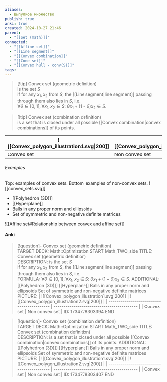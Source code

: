 ```yaml
---
aliases:
  - Выпулкое множество
publish: true
anki: true
created: 2024-10-27 21:46
parent:
  - "[[Set (math)]]"
connected:
  - "[[Affine set]]"
  - "[[Line segment]]"
  - "[[Convex combination]]"
  - "[[Cone set]]"
  - "[[Convex hull - conv(S)]]"
tags: 
---
```


> [!tip] Convex set (geometric definition)  
is the set $S$  
if for any $x_1, x_2$ from $S$, the [[Line segment|line segment]] passing through them also lies in $S$, i.e.  
$\forall \theta \in [0, 1], \forall x_1, x_2 \in S:$
$\theta x_1 + (1-\theta) x_2 \in S$.

> [!tip] Convex set (сombination definition)  
is a set that is closed under all possible [[Convex combination|convex combinations]] of its points.


| ![[Convex_polygon_illustration1.svg\|200]] | ![[Convex_polygon_illustration2.svg\|200]] |
| ------------------------------------------ | ------------------------------------------ |
| Convex set                                 | Non convex set                             |

###### Examples
Top: examples of convex sets. Bottom: examples of non-convex sets.
![[convex_sets.svg]]

- [[Polyhedron (3D)]]
- [[Hyperplane]]
- Balls in any proper norm and ellipsoids
- Set of symmetric and non-negative definite matrices


![[Affine set#Relationship between convex and affine set]]


#### Anki
> [!question]- Convex set (geometric definition)  
TARGET DECK: Math::Optimization
START
Math_TWO_side
TITLE: Convex set (geometric definition)  
DESCRIPTION: is the set $S$  
if for any $x_1, x_2$ from $S$, the [[Line segment|line segment]] passing through them also lies in $S$, i.e.  
FORMULA: $\forall \theta \in [0, 1], \forall x_1, x_2 \in S:$
$\theta x_1 + (1-\theta) x_2 \in S$.
ADDITIONAL:
[[Polyhedron (3D)]]
[[Hyperplane]]
Balls in any proper norm and ellipsoids
Set of symmetric and non-negative definite matrices
PICTURE:
| ![[Convex_polygon_illustration1.svg\|200]] | ![[Convex_polygon_illustration2.svg\|200]] |
| ------------------------------------------ | ------------------------------------------ |
| Convex set                                 | Non convex set                             |
ID: 1734778303394
END

> [!question]- Convex set (сombination definition)  
TARGET DECK: Math::Optimization
START
Math_TWO_side
TITLE: Convex set (сombination definition)  
DESCRIPTION: is a set that is closed under all possible [[Convex combination|convex combinations]] of its points.
ADDITIONAL:
[[Polyhedron (3D)]]
[[Hyperplane]]
Balls in any proper norm and ellipsoids
Set of symmetric and non-negative definite matrices
PICTURE:
| ![[Convex_polygon_illustration1.svg\|200]] | ![[Convex_polygon_illustration2.svg\|200]] |
| ------------------------------------------ | ------------------------------------------ |
| Convex set                                 | Non convex set                             |
ID: 1734778303407
END
